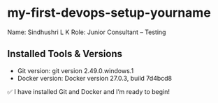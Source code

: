 # my-first-devops-setup-yourname
Name: Sindhushri L K 
Role: Junior Consultant – Testing

## Installed Tools & Versions
- Git version: git version 2.49.0.windows.1
- Docker version: Docker version 27.0.3, build 7d4bcd8

✅ I have installed Git and Docker and I’m ready to begin!
